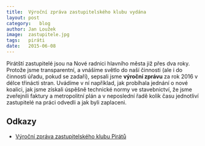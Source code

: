 ```yaml
---
title:	Výroční zpráva zastupitelského klubu vydána
layout:	post
category:	blog
author:	Jan Loužek
image:	zastupitele.jpg
tags:	piráti
date:	2015-06-08
---
```


Pirátští zastupitelé jsou na Nové radnici hlavního města již přes dva roky. Protože jsme transparentní, a vnášíme světlo do naší činnosti (ale i do činnosti úřadu, pokud se zadaří), sepsali jsme **výroční zprávu** za rok 2016 v délce třinácti stran. Uvádíme v ní například, jak probíhala jednání o nové koalici, jak jsme získali úspěšně technické normy ve stavebnictví, že jsme zveřejnili faktury a metropolitní plán a v neposlední řadě kolik času jednotliví zastupitelé na práci odvedli a jak byli zaplaceni.

## Odkazy

* [Výroční zpráva zastupitelského klubu Pirátů](https://github.com/pirati-cz/KlubPraha/blob/master/materialy/vyrocni-zprava/vyrocni-zprava-2016.pdf)


